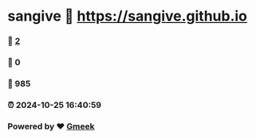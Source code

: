 # sangive :link: https://sangive.github.io 
### :page_facing_up: [2](https://sangive.github.io/tag.html) 
### :speech_balloon: 0 
### :hibiscus: 985 
### :alarm_clock: 2024-10-25 16:40:59 
### Powered by :heart: [Gmeek](https://github.com/Meekdai/Gmeek)
